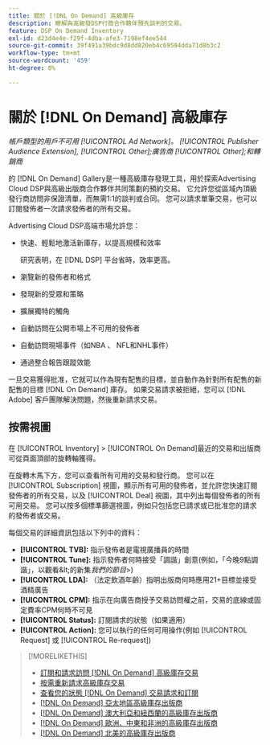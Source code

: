 ```yaml
---
title: 關於 [!DNL On Demand] 高級庫存
description: 瞭解與高級發DSP行商合作夥伴預先談判的交易。
feature: DSP On Demand Inventory
exl-id: d23d4e4e-f29f-4dba-afe3-7198ef4ee544
source-git-commit: 39f491a39bdc9d8dd820eb4c69594dda71d8b3c2
workflow-type: tm+mt
source-wordcount: '459'
ht-degree: 0%

---
```


# 關於 [!DNL On Demand] 高級庫存

*帳戶類型的用戶不可用 [!UICONTROL Ad Network]。 [!UICONTROL Publisher Audience Extension], [!UICONTROL Other];廣告商 [!UICONTROL Other];和轉銷商*

的 [!DNL On Demand] Gallery是一種高級庫存發現工具，用於探索Advertising Cloud DSP與高級出版商合作夥伴共同策劃的預約交易。 它允許您從區域內頂級發行商訪問非保證清單，而無需1:1的談判或合同。 您可以請求單筆交易，也可以訂閱發佈者一次請求發佈者的所有交易。

Advertising Cloud DSP高端市場允許您：

* 快速、輕鬆地激活新庫存，以提高規模和效率

   研究表明，在 [!DNL DSP] 平台省時，效率更高。

* 瀏覽新的發佈者和格式
* 發現新的受眾和策略
* 擴展獨特的觸角
* 自動訪問在公開市場上不可用的發佈者
* 自動訪問現場事件（如NBA 、 NFL和NHL事件）
* 通過整合報告跟蹤效能

一旦交易獲得批准，它就可以作為現有配售的目標，並自動作為針對所有配售的新配售的目標 [!DNL On Demand] 庫存。 如果交易請求被拒絕，您可以 [!DNL Adobe] 客戶團隊解決問題，然後重新請求交易。

## 按需視圖

在 [!UICONTROL Inventory] > [!UICONTROL On Demand]最近的交易和出版商 <!-- how recent? --> 可從頁面頂部的旋轉軸獲得。

在旋轉木馬下方，您可以查看所有可用的交易和發行商。 您可以在 [!UICONTROL Subscription] 視圖，顯示所有可用的發佈者，並允許您快速訂閱發佈者的所有交易，以及 [!UICONTROL Deal] 視圖，其中列出每個發佈者的所有可用交易。 您可以按多個標準篩選視圖，例如只包括您已請求或已批准您的請求的發佈者或交易。

每個交易的詳細資訊包括以下列中的資料：

* **[!UICONTROL TVB]:** 指示發佈者是電視廣播員的時間
* **[!UICONTROL Tune]:** 指示發佈者何時接受「調諧」創意(例如，「今晚9點調諧」，以觀看\&lt;的新集&#x200B;*我們的節目*\>)
* **[!UICONTROL LDA]:** （法定飲酒年齡）指明出版商何時應用21+目標並接受酒精廣告
* **[!UICONTROL CPM]:** 指示在向廣告商授予交易訪問權之前，交易的底線或固定費率CPM何時不可見
* **[!UICONTROL Status]:** 訂閱請求的狀態（如果適用）
* **[!UICONTROL Action]:** 您可以執行的任何可用操作(例如 [!UICONTROL Request] 或 [!UICONTROL Re-request])

>[!MORELIKETHIS]
>
>* [訂閱和請求訪問 [!DNL On Demand] 高級庫存交易](on-demand-inventory-subscribe.md)
>* [按需重新請求高級庫存交易](on-demand-inventory-rerequest.md)
>* [查看您的狀態 [!DNL On Demand] 交易請求和訂閱](on-demand-inventory-view-status.md)
>* [[!DNL On Demand] 亞太地區高級庫存出版商](on-demand-inventory-publishers-apac.md)
>* [[!DNL On Demand] 澳大利亞和紐西蘭的高級庫存出版商](on-demand-inventory-publishers-anz.md)
>* [[!DNL On Demand] 歐洲、中東和非洲的高級庫存出版商](on-demand-inventory-publishers-emea.md)
>* [[!DNL On Demand] 北美的高級庫存出版商](on-demand-inventory-publishers-na.md)

